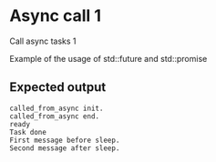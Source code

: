 # Async call 1

Call async tasks 1

Example of the usage of std::future and std::promise

## Expected output


```text
called_from_async init.
called_from_async end.
ready
Task done
First message before sleep.
Second message after sleep.
```
